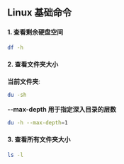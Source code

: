 ## Linux 基础命令

#### 1. 查看剩余硬盘空间

```bash
df -h
```

#### 2. 查看文件夹大小

**当前文件夹**:

```bash
du -sh
```

**--max-depth 用于指定深入目录的层数** 

```bash
du -h --max-depth=1
```

#### 3. 查看所有文件夹大小

```bash
ls -l
```

